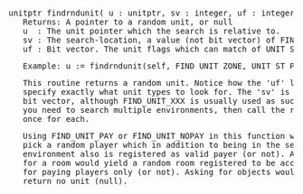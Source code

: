 <div class="mw-parser-output"><p><br />
<span id="bffindru"></span>
</p>
<pre>unitptr findrndunit( u&#160;: unitptr, sv&#160;: integer, uf&#160;: integer)
   Returns: A pointer to a random unit, or null
   u  : The unit pointer which the search is relative to.
   sv&#160;: The search-location, a value (not bit vector) of FIND_UNIT_XXX
   uf&#160;: Bit vector. The unit flags which can match of UNIT_ST_XXX
</pre>
<pre>   Example: u&#160;:= findrndunit(self, FIND_UNIT_ZONE, UNIT_ST_PC|UNIT_ST_NPC);
</pre>
<pre>   This routine returns a random unit. Notice how the 'uf' lets you
   specify exactly what unit types to look for. The 'sv' is not a
   bit vector, although FIND_UNIT_XXX is usually used as such. If
   you need to search multiple environments, then call the routine
   once for each.
</pre>
<pre>   Using FIND_UNIT_PAY or FIND_UNIT_NOPAY in this function will
   pick a random player which in addition to being in the search
   environment also is registered as valid payer (or not). Asking
   for a room would yield a random room registered to be accessible
   for paying players only (or not). Asking for objects would
   return no unit (null).
</pre></div>
